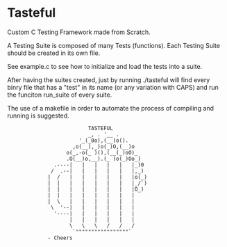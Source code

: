 # Tasteful
Custom C Testing Framework made from Scratch.

A Testing Suite is composed of many Tests (functions). Each Testing Suite should be created in its own file.

See example.c to see how to initialize and load the tests into a suite.

After having the suites created, just by running ./tasteful will find every binry file that has a "test" in its name (or any variation with CAPS) and run the funciton run_suite of every suite.

The use of a makefile in order to automate the process of compiling and running is suggested.

				              TASTEFUL
				              _, . '__ . 
				           '_(_0o),(__)o().
				         ,o(__),_)o(_)O,(__)o
				       o(_,-o(_ )(),(__(_)oO)_
				       .O(__)o,__).(_ )o(_)Oo_)
				   .----|   |   |   |   |   |_)0
				  /  .--|   |   |   |   |   |,_)
				 |  /   |   |   |   |   |   |o(_)
				 |  |   |   |   |   |   |   |_/`)
				 |  |   |   |   |   |   |   |O_) 
				 |  |   |   |   |   |   |   |
				 |  \   |   |   |   |   |   |
				  \  '--|   |   |   |   |   |
				   '----|   |   |   |   |   |
				        |   |   |   |   |   |
				        \   \   \   /   /   /
				         `"""""""""""""""""`
				 - Cheers
